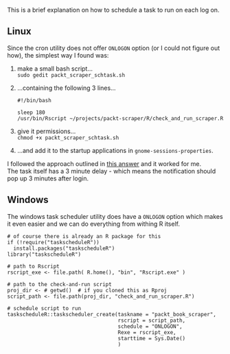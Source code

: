 This is a brief explanation on how to schedule a task to run on each log on.  

## Linux 

Since the cron utility does not offer `ONLOGON` option (or I could not figure out how), the simplest way I found was:  
 1. make a small bash script...  
    `sudo gedit packt_scraper_schtask.sh`  
 
 2. ...containing the following 3 lines...  
    ```
    #!/bin/bash
    
    sleep 180
    /usr/bin/Rscript ~/projects/packt-scraper/R/check_and_run_scraper.R
    ``` 
  
  3. give it permissions...  
    `chmod +x packt_scraper_schtask.sh`  
    
  4. ...and add it to the startup applications in `gnome-sessions-properties`.  
  
I followed the approach outlined in [this answer](https://askubuntu.com/questions/206432/how-can-i-write-a-shell-script-that-will-run-at-startup-and-introduce-a-delay-in) and it worked for me.  
The task itself has a 3 minute delay - which means the notification should pop up 3 minutes after login.  

## Windows

The windows task scheduler utility does have a `ONLOGON` option which makes it even easier and we can do everything from withing R itself.  

```
# of course there is already an R package for this
if (!require("taskscheduleR"))
  install.packages("taskscheduleR")
library("taskscheduleR")

# path to Rscript
rscript_exe <- file.path( R.home(), "bin", "Rscript.exe" )

# path to the check-and-run script
proj_dir <- # getwd()  # if you cloned this as Rproj
script_path <- file.path(proj_dir, "check_and_run_scraper.R")

# schedule script to run
taskscheduleR::taskscheduler_create(taskname = "packt_book_scraper",
                                    rscript = script_path,
                                    schedule = "ONLOGON",
                                    Rexe = rscript_exe,
                                    starttime = Sys.Date()
                                    )

```
